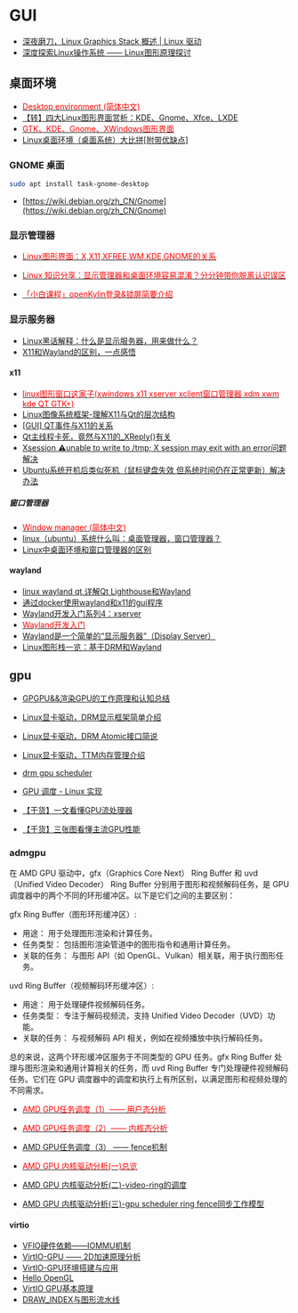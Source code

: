 
# GUI

- [深夜磨刀，Linux Graphics Stack 概述 | Linux 驱动](https://zhuanlan.zhihu.com/p/414403029)
- [深度探索Linux操作系统 —— Linux图形原理探讨](https://blog.csdn.net/Liuqz2009/article/details/134988734)

## 桌面环境

- [<font color=Red>Desktop environment (简体中文)</font>](https://wiki.archlinux.org/title/Desktop_environment_(%E7%AE%80%E4%BD%93%E4%B8%AD%E6%96%87))
- [【转】四大Linux图形界面赏析：KDE、Gnome、Xfce、LXDE](https://blog.csdn.net/chantal20080409/article/details/82986283)
- [<font color=Red>GTK、KDE、Gnome、XWindows图形界面</font>](https://blog.csdn.net/iteye_4195/article/details/82522264)
- [Linux桌面环境（桌面系统）大比拼[附带优缺点]](http://c.biancheng.net/view/2912.html)

### GNOME 桌面

```bash
sudo apt install task-gnome-desktop
```

- [https://wiki.debian.org/zh_CN/Gnome](https://wiki.debian.org/zh_CN/Gnome)

### 显示管理器

- [<font color=Red>Linux图形界面：X,X11,XFREE,WM,KDE,GNOME的关系</font>](http://www.javashuo.com/article/p-yftqzthz-cp.html)

- [<font color=Red>Linux 知识分享：显示管理器和桌面环境容易混淆？分分钟带你脱离认识误区</font>](https://zhuanlan.zhihu.com/p/272740410)
- [<font color=Red>「小白课程」openKylin登录&锁屏简要介绍</font>](https://www.toutiao.com/article/7174576146997625352)

### 显示服务器

- [Linux黑话解释：什么是显示服务器，用来做什么？](https://www.toutiao.com/article/6869367787744133636/)
- [X11和Wayland的区别，一点感悟](https://blog.csdn.net/sunxiaopengsun/article/details/119895985)

#### x11

- [<font color=Red>linux图形窗口这家子(xwindows x11 xserver xclient窗口管理器 xdm xwm kde QT GTK+)</font>](https://blog.csdn.net/u014305876/article/details/89475789)
- [Linux图像系统框架-理解X11与Qt的层次结构](https://www.cnblogs.com/newjiang/p/8414625.html)
- [[GUI] QT事件与X11的关系](https://www.cnblogs.com/yongpenghan/p/4555634.html)
- [Qt主线程卡死，竟然与X11的_XReply()有关](https://www.cnblogs.com/winafa/p/14206600.html)
- [Xsession :warning:unable to write to /tmp; X session may exit with an error问题解决](https://blog.csdn.net/moyu123456789/article/details/90483108)
- [Ubuntu系统开机后类似死机（鼠标键盘失效 但系统时间仍在正常更新）解决办法](https://www.cnblogs.com/yutian-blogs/p/13549657.html)

##### 窗口管理器

- [<font color=Red>Window manager (简体中文)</font>](https://wiki.archlinux.org/title/Window_manager_(%E7%AE%80%E4%BD%93%E4%B8%AD%E6%96%87))
- [linux（ubuntu）系统什么叫：桌面管理器，窗口管理器？](https://my.oschina.net/aspirs/blog/607710)
- [Linux中桌面环境和窗口管理器的区别](https://geek-docs.com/linux/linux-ask-answer/difference-between-desktop-environment-vs-window-manager-in-linux.html)

#### wayland

- [linux wayland qt,详解Qt Lighthouse和Wayland](https://blog.csdn.net/weixin_36156325/article/details/116895549)
- [通过docker使用wayland和x11的gui程序](https://blog.csdn.net/yogoloth/article/details/105683815)
- [Wayland开发入门系列4：xserver](https://blog.csdn.net/qq_26056015/article/details/122406051)
- [<font color=Red>Wayland开发入门</font>](https://blog.csdn.net/qq_26056015/category_11559440.html)
- [Wayland是一个简单的“显示服务器”（Display Server）](https://www.baike.com/wikiid/3479851875664899506)
- [Linux图形栈一览：基于DRM和Wayland](https://blog.csdn.net/M120674/article/details/123534336)

## gpu

- [GPGPU&&渲染GPU的工作原理和认知总结](https://blog.csdn.net/tugouxp/article/details/126594480)
- [Linux显卡驱动，DRM显示框架简单介绍](https://www.toutiao.com/article/6973922609868063264)
- [Linux显卡驱动，DRM Atomic接口简说](https://www.toutiao.com/article/6982072379140784670)
- [Linux显卡驱动，TTM内存管理介绍](https://www.toutiao.com/article/6989969291902763558)

- [drm gpu scheduler](https://blog.csdn.net/xuelin273/article/details/131297186)
- [GPU 调度 - Linux 实现](https://mp.weixin.qq.com/s/_oe409y93Qm5l3j3o_-P8Q)

- [【干货】一文看懂GPU流处理器](https://mp.weixin.qq.com/s/IHardB0dyky8fhgQkU55pw)
- [【干货】三张图看懂主流GPU性能](https://mp.weixin.qq.com/s/bNGBoeKnvcEB7prpDeAXeQ)

### admgpu

在 AMD GPU 驱动中，gfx（Graphics Core Next） Ring Buffer 和 uvd（Unified Video Decoder） Ring Buffer 分别用于图形和视频解码任务，是 GPU 调度器中的两个不同的环形缓冲区。以下是它们之间的主要区别：

gfx Ring Buffer（图形环形缓冲区）:

- 用途： 用于处理图形渲染和计算任务。
- 任务类型： 包括图形渲染管道中的图形指令和通用计算任务。
- 关联的任务： 与图形 API（如 OpenGL、Vulkan）相关联，用于执行图形任务。

uvd Ring Buffer（视频解码环形缓冲区）:

- 用途： 用于处理硬件视频解码任务。
- 任务类型： 专注于解码视频流，支持 Unified Video Decoder（UVD）功能。
- 关联的任务： 与视频解码 API 相关，例如在视频播放中执行解码任务。

总的来说，这两个环形缓冲区服务于不同类型的 GPU 任务。gfx Ring Buffer 处理与图形渲染和通用计算相关的任务，而 uvd Ring Buffer 专门处理硬件视频解码任务。它们在 GPU 调度器中的调度和执行上有所区别，以满足图形和视频处理的不同需求。

- [<font color=Red>AMD GPU任务调度（1）—— 用户态分析</font>](https://blog.csdn.net/huang987246510/article/details/106658889)
- [<font color=Red>AMD GPU任务调度（2）—— 内核态分析</font>](https://blog.csdn.net/huang987246510/article/details/106737570)
- [AMD GPU任务调度（3） —— fence机制](https://blog.csdn.net/huang987246510/article/details/106865386)

- [<font color=Red>AMD GPU 内核驱动分析(一)总览</font>](https://blog.csdn.net/tugouxp/article/details/132819114)
- [AMD GPU 内核驱动分析(二)-video-ring的调度](https://blog.csdn.net/tugouxp/article/details/132953439)
- [AMD GPU 内核驱动分析(三)-gpu scheduler ring fence同步工作模型](https://blog.csdn.net/tugouxp/article/details/133519133)

#### virtio

- [VFIO硬件依赖——IOMMU机制](https://blog.csdn.net/huang987246510/article/details/106179145)
- [VirtIO-GPU —— 2D加速原理分析](https://blog.csdn.net/huang987246510/article/details/106254294)
- [VirtIO-GPU环境搭建与应用](https://blog.csdn.net/huang987246510/article/details/106245900)
- [Hello OpenGL](https://blog.csdn.net/huang987246510/article/details/106322012)
- [VirtIO GPU基本原理](https://blog.csdn.net/huang987246510/article/details/107729881)
- [DRAW_INDEX与图形流水线](https://blog.csdn.net/huang987246510/article/details/107283374)
